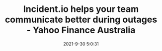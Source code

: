 ---
"title": "Incident.io helps your team communicate better during outages - Yahoo Finance Australia"
"date": "2021-9-30 5:0:31"
"feed_name": "GOOGLENEWSMINING"
"feed_website": "https://news.google.com/search?q=mining%2Bincident&hl=en-US&gl=US&ceid=US:en"
"feed_rss": "https://news.google.com/rss/search?q=mining%2Bincident&hl=en-US&gl=US&ceid=US:en"
"link": "https://au.finance.yahoo.com/news/incident-io-helps-team-communicate-050031846.html"
"source": "{'href': 'https://au.finance.yahoo.com', 'title': 'Yahoo Finance Australia'}"
"file": "_posts/2021-1-1-7dda8dc629c61599a266df93848d270230e69a4a.md"
"accident": "1"
"drilling": "0"
"dead": "0"
"injured": "0"
"arrested": "0"
"where": "unknown site"
"causes": "unknown"
"place": "unknown place"
---
